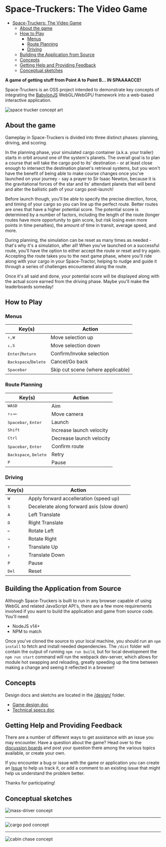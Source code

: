 
# Space-Truckers: The Video Game

- [Space-Truckers: The Video Game](#space-truckers-the-video-game)
  - [About the game](#about-the-game)
  - [How to Play](#how-to-play)
    - [Menus](#menus)
    - [Route Planning](#route-planning)
    - [Driving](#driving)
  - [Building the Application from Source](#building-the-application-from-source)
  - [Concepts](#concepts)
  - [Getting Help and Providing Feedback](#getting-help-and-providing-feedback)
  - [Conceptual sketches](#conceptual-sketches)

**A game of getting stuff from Point A to Point B... IN SPAAAACCE!**

Space-Truckers is an OSS project intended to demonstrate key concepts of integrating the [BabylonJS](https://babylonjs.com/) WebGL/WebGPU framework into a web-based interactive application.  

![space trucker concept art](/design/Space_Trucker_Concept_Art.jpg)

## About the game

Gameplay in Space-Truckers is divided into three distinct phases: planning, driving, and scoring.

In the planning phase, your simulated cargo container (a.k.a. your trailer) starts in orbit around one of the system's planets.
The overall goal is to plan a course that will take the cargo pod to its' destination - or at least close enough to intersect the destination
planet's retrieval systems, but you won't have the benefit of being able to make course changes once you've launched on your journey - say a prayer to
Sir Isaac Newton, because it is the gravitational forces of the star and its' attendant planets that will bend and alter the ballistic path of your cargo post-launch!

Before launch though, you'll be able to specify the precise direction, force, and timing of your cargo so you can line up the perfect route. Better routes are ones that have a higher potential score. The potential score is determined by a number of factors, including the length of the route (longer routes have more opportunity to gain score, but risk losing even more points in time penalties), the amount of time in transit, average speed, and more.

During planning, the simulation can be reset as many times as needed - that's why it's a simulation, after all! When you've launched on a successful route, you'll have the option to either accept the route or reset and try again. Accepting the route takes you to the next game phase, where you'll ride along with your cargo in your Space-Tractor, helping to nudge and guide it through a series of challenges encountered along the route.

Once it's all said and done, your potential score will be displayed along with the actual score earned from the driving phase. Maybe you'll make the leaderboards someday!

## How to Play

### Menus

Key(s) | Action |
|-------|------ |
<kbd>↑,W</kbd> | Move selection up
<kbd>↓,S</kbd>| Move selection down
<kbd>Enter</kbd>/<kbd>Return</kbd> | Confirm/Invoke selection
<kbd>Backspace</kbd>/<kbd>Delete</kbd> | Cancel/Go back
<kbd>Spacebar</kbd> | Skip cut scene (where applicable)

### Route Planning

 Key(s) | Action |
| ------| ---- |
<kbd>W</kbd><kbd>A</kbd><kbd>S</kbd><kbd>D</kbd> | Aim
<kbd>↑</kbd><kbd>↓</kbd><kbd>→</kbd><kbd>←</kbd> | Move camera
<kbd>Spacebar</kbd>, <kbd>Enter</kbd> | Launch
<kbd>Shift</kbd> | Increase launch velocity
<kbd>Ctrl</kbd> | Decrease launch velocity
<kbd>Spacebar</kbd>, <kbd>Enter</kbd> | Confirm route
<kbd>Backspace</kbd>, <kbd>Delete</kbd> | Retry
<kbd>P</kbd> | Pause

### Driving

|  Key(s) | Action |
| ------ | ------ |
<kbd>W</kbd> | Apply forward accelleration (speed up)
<kbd>S</kbd> | Decelerate along forward axis (slow down)
<kbd>A</kbd> | Left Translate
<kbd>D</kbd> | Right Translate
<kbd>←</kbd> | Rotate Left
<kbd>→</kbd> | Rotate Right
<kbd>↑</kbd> | Translate Up
<kbd>↓</kbd> | Translate Down
<kbd>P</kbd> | Pause
<kbd>Del</kbd> | Reset

## Building the Application from Source

Although Space-Truckers is built to run in any browser capable of using WebGL and related JavaScript API's, there are a few more requirements involved if you want to build the application and game from source code. You'll need:

- NodeJS v14+
- NPM to match

Once you've cloned the source to your local machine, you should run an `npm install` to fetch and install needed dependencies. The `/dist` folder will contain the output of running `npm run build`, but for local development the `npm run start` command will run the webpack dev-server, which allows for module hot swapping and reloading, greatly speeding up the time between making a change and seeing it reflected in a browser!

## Concepts

Design docs and sketchs are located in the [/design/](/design) folder.

- [Game design doc](/design/game-design-specs.md)
- [Technical specs doc](/design/technical-specs.md)

## Getting Help and Providing Feedback

There are a number of different ways to get assistance with an issue you may encounter. Have a question about the game? Head over to the [discussion boards](https://github.com/jelster/space-truckers/discussions) and post your question there among the various topics available, or create your own.

If you encounter a bug or issue with the game or application you can create an [Issue](https://github.com/jelster/space-truckers/issues) to help us track it, or add a comment to an existing issue that might help us understand the problem better.

Thanks for participating!

## Conceptual sketches

![mass-driver concept](/design/mass-driver-concept.png)

---

![cargo pod concept](/design/cargo-pod-concept.png)

---

![cabin chase concept](/design/cabin-ui-concept.jpg)
